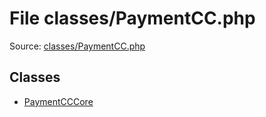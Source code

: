 File classes/PaymentCC.php
=========

Source: [classes/PaymentCC.php](https://github.com/PrestaShop/PrestaShop/blob/1.5.6.1/classes/PaymentCC.php)


Classes
-------

* [PaymentCCCore](class.PaymentCCCore.md)

